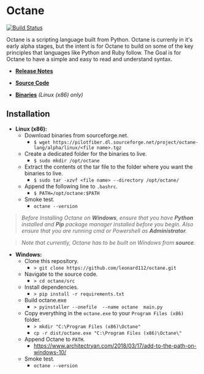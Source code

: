 # Octane
[![Build Status](https://travis-ci.com/leonard112/octane.svg?branch=main)](https://travis-ci.com/leonard112/octane)

Octane is a scripting language built from Python. Octane is currenly in it's early alpha stages, but the intent is for Octane to build on some of the key principles that languages like Python and Ruby follow. The Goal is for Octane to have a simple and easy to read and understand syntax.

* __[Release Notes](https://github.com/leonard112/octane/blob/main/RELEASE_NOTES.md)__

* __[Source Code](https://github.com/leonard112/octane)__

* __[Binaries](https://sourceforge.net/projects/octane-lang/files/alpha/linux/)__ _(Linux (x86) only)_
  
## Installation

* __Linux (x86):__
  * Download binaries from sourceforge.net.
    * `$ wget https://pilotfiber.dl.sourceforge.net/project/octane-lang/alpha/linux/<file name>.tgz`
  * Create a dedicated folder for the binaries to live.
    * `$ sudo mkdir /opt/octane`
  * Extract the contents ot the tar file to the folder where you want the binaries to live.
    * `$ sudo tar -xzvf <file name> --directory /opt/octane/`
  * Append the following line to `.bashrc`.
    * `$ PATH=/opt/octane:$PATH`
  * Smoke test.
    * `octane --version`

> _Before Installing Octane on __Windows__, ensure that you have __Python__ installed and __Pip__ package manager installed before you begin. Also ensure that you are running cmd or Powershell as __Administrator__._

> _Note that currently, Octane has to be built on Windows from __source__._

* __Windows:__
  * Clone this repository.
    * `> git clone https://github.com/leonard112/octane.git`
  * Navigate to the source code.
    * `> cd octane/src`
  * Install dependencies.
    * `> pip install -r requirements.txt`
  * Build octane.exe
    * `> pyinstaller --onefile  --name octane  main.py`
  * Copy everything in the `octane.exe` to your `Program Files (x86)` folder.
    * `> mkdir "C:\Program Files (x86)\Octane"`
    * `cp -r dist/octane.exe "C:\Program Files (x86)\Octane\"`
  * Append Octane to `PATH`.
    * https://www.architectryan.com/2018/03/17/add-to-the-path-on-windows-10/
  * Smoke test.
    * `octane --version`
